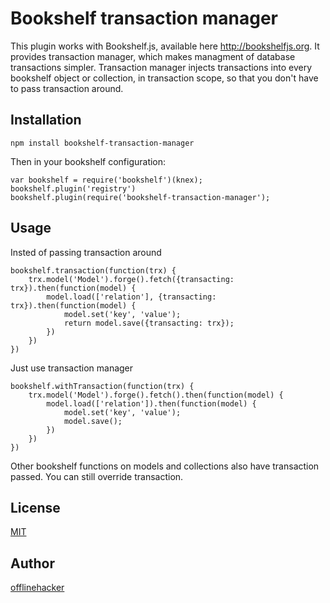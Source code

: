 # Bookshelf transaction manager

This plugin works with Bookshelf.js, available here http://bookshelfjs.org.
It provides transaction manager, which makes managment of database transactions
simpler. Transaction manager injects transactions into every bookshelf object
or collection, in transaction scope, so that you don't have to pass transaction
around.

## Installation

    npm install bookshelf-transaction-manager

Then in your bookshelf configuration:

    var bookshelf = require('bookshelf')(knex);
    bookshelf.plugin('registry')
    bookshelf.plugin(require('bookshelf-transaction-manager');

## Usage

Insted of passing transaction around

    bookshelf.transaction(function(trx) {
        trx.model('Model').forge().fetch({transacting: trx}).then(function(model) {
            model.load(['relation'], {transacting: trx}).then(function(model) {
                model.set('key', 'value');
                return model.save({transacting: trx});
            })
        })
    })

Just use transaction manager

    bookshelf.withTransaction(function(trx) {
        trx.model('Model').forge().fetch().then(function(model) {
            model.load(['relation']).then(function(model) {
                model.set('key', 'value');
                model.save();
            })
        })
    })

Other bookshelf functions on models and collections also have transaction
passed. You can still override transaction.

## License

[MIT](https://opensource.org/licenses/MIT)

## Author

[offlinehacker](https://github.com/offlinehacker)
